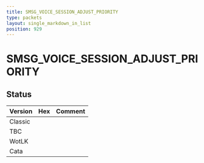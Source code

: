 ```yaml
---
title: SMSG_VOICE_SESSION_ADJUST_PRIORITY
type: packets
layout: single_markdown_in_list
position: 929
---
```


# SMSG_VOICE_SESSION_ADJUST_PRIORITY

## Status

Version | Hex | Comment
---------- | ---------- | ---------- 
Classic |  |  
TBC |  |  
WotLK |  |  
Cata |  |  
